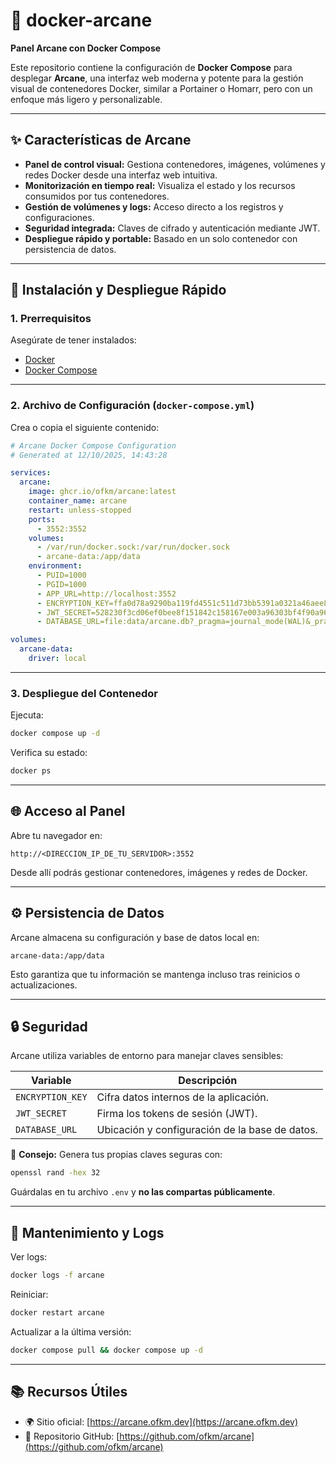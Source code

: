 # 🧩 docker-arcane
**Panel Arcane con Docker Compose**

Este repositorio contiene la configuración de **Docker Compose** para desplegar **Arcane**, una interfaz web moderna y potente para la gestión visual de contenedores Docker, similar a Portainer o Homarr, pero con un enfoque más ligero y personalizable.

---

## ✨ Características de Arcane
- **Panel de control visual:** Gestiona contenedores, imágenes, volúmenes y redes Docker desde una interfaz web intuitiva.  
- **Monitorización en tiempo real:** Visualiza el estado y los recursos consumidos por tus contenedores.  
- **Gestión de volúmenes y logs:** Acceso directo a los registros y configuraciones.  
- **Seguridad integrada:** Claves de cifrado y autenticación mediante JWT.  
- **Despliegue rápido y portable:** Basado en un solo contenedor con persistencia de datos.  

---

## 🚀 Instalación y Despliegue Rápido

### 1. Prerrequisitos
Asegúrate de tener instalados:
- [Docker](https://docs.docker.com/get-docker/)
- [Docker Compose](https://docs.docker.com/compose/install/)

---

### 2. Archivo de Configuración (`docker-compose.yml`)
Crea o copia el siguiente contenido:

```yaml
# Arcane Docker Compose Configuration
# Generated at 12/10/2025, 14:43:28

services:
  arcane:
    image: ghcr.io/ofkm/arcane:latest
    container_name: arcane
    restart: unless-stopped
    ports:
      - 3552:3552
    volumes:
      - /var/run/docker.sock:/var/run/docker.sock
      - arcane-data:/app/data
    environment:
      - PUID=1000
      - PGID=1000
      - APP_URL=http://localhost:3552
      - ENCRYPTION_KEY=ffa0d78a9290ba119fd4551c511d73bb5391a0321a46aee8b15f29e71313a69b
      - JWT_SECRET=528230f3cd06ef0bee8f151842c158167e003a96303bf4f90a96e668cbc66330
      - DATABASE_URL=file:data/arcane.db?_pragma=journal_mode(WAL)&_pragma=busy_timeout(2500)&_txlock=immediate

volumes:
  arcane-data:
    driver: local
```

---

### 3. Despliegue del Contenedor
Ejecuta:

```bash
docker compose up -d
```

Verifica su estado:

```bash
docker ps
```

---

## 🌐 Acceso al Panel
Abre tu navegador en:

```
http://<DIRECCION_IP_DE_TU_SERVIDOR>:3552
```

Desde allí podrás gestionar contenedores, imágenes y redes de Docker.

---

## ⚙️ Persistencia de Datos
Arcane almacena su configuración y base de datos local en:

```
arcane-data:/app/data
```

Esto garantiza que tu información se mantenga incluso tras reinicios o actualizaciones.

---

## 🔒 Seguridad
Arcane utiliza variables de entorno para manejar claves sensibles:

| Variable | Descripción |
|-----------|--------------|
| `ENCRYPTION_KEY` | Cifra datos internos de la aplicación. |
| `JWT_SECRET` | Firma los tokens de sesión (JWT). |
| `DATABASE_URL` | Ubicación y configuración de la base de datos. |

🧠 **Consejo:** Genera tus propias claves seguras con:

```bash
openssl rand -hex 32
```

Guárdalas en tu archivo `.env` y **no las compartas públicamente**.

---

## 🧰 Mantenimiento y Logs
Ver logs:

```bash
docker logs -f arcane
```

Reiniciar:

```bash
docker restart arcane
```

Actualizar a la última versión:

```bash
docker compose pull && docker compose up -d
```

---

## 📚 Recursos Útiles
- 🌍 Sitio oficial: [https://arcane.ofkm.dev](https://arcane.ofkm.dev)  
- 📘 Repositorio GitHub: [https://github.com/ofkm/arcane](https://github.com/ofkm/arcane)
